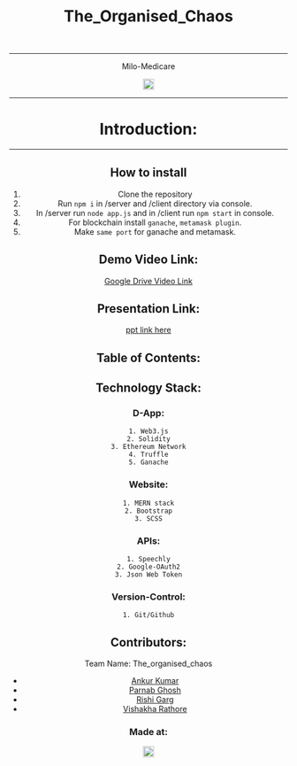 <div align="center">
<h1>The_Organised_Chaos</h1><br />
<hr />
<p>Milo-Medicare
</p>

<a href="https://hack36.com"> <img src="http://bit.ly/BuiltAtHack36" height=20px> </a>
<hr />

# Introduction:
<hr />

## How to install
1. Clone the repository
2. Run `npm i` in /server and /client directory via console.
3. In /server run `node app.js` and in /client run `npm start` in console.
4. For blockchain install `ganache`, `metamask plugin`.
5. Make `same port` for ganache and metamask.
  
## Demo Video Link:
  <a href="https://drive.google.com/file/d/17-ZRarylj0QZP5eu1ZiZzkWdPAjOKqL8/view?usp=sharing">Google Drive Video Link</a>
  
## Presentation Link:
  <a href="https://drive.google.com/file/d/1enm1A07eSM7LEPu9Uez7Jiz1afzyZ7vI/view?usp=sharing"> ppt link here </a>
  
  
## Table of Contents:

## Technology Stack:
### D-App:
    1. Web3.js
    2. Solidity
    3. Ethereum Network
    4. Truffle
    5. Ganache
### Website:
    1. MERN stack
    2. Bootstrap
    3. SCSS
### APIs:
    1. Speechly
    2. Google-OAuth2
    3. Json Web Token
### Version-Control:
    1. Git/Github

## Contributors:

Team Name: The_organised_chaos

* [Ankur Kumar](https://github.com/Ankur-glitchtracer)
* [Parnab Ghosh](https://github.com/parnabghosh1004)
* [Rishi Garg](https://github.com/rishigarg94)
* [Vishakha Rathore](https://github.com/Vishakha1331)


### Made at:
<a href="https://hack36.com"> <img src="http://bit.ly/BuiltAtHack36" height=20px> </a>
</div>
